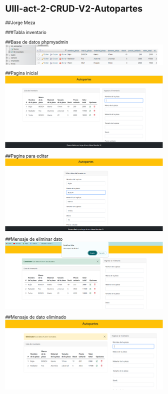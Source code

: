 # UIII-act-2-CRUD-V2-Autopartes
##Jorge Meza

###Tabla inventario

##Base de datos phpmyadmin
![](https://github.com/JorgeMeza123/UIII-act-2-CRUD-V2-Autopartes/blob/main/Captura%20de%20pantalla%202023-11-14%20152731.png)

##Pagina inicial
![](https://github.com/JorgeMeza123/UIII-act-2-CRUD-V2-Autopartes/blob/main/Captura%20de%20pantalla%202023-11-14%20152238.png)

##Pagina para editar
![](https://github.com/JorgeMeza123/UIII-act-2-CRUD-V2-Autopartes/blob/main/Captura%20de%20pantalla%202023-11-14%20152307.png)

##Mensaje de eliminar dato
![](https://github.com/JorgeMeza123/UIII-act-2-CRUD-V2-Autopartes/blob/main/Captura%20de%20pantalla%202023-11-14%20152330.png)

##Mensaje de dato eliminado
![](https://github.com/JorgeMeza123/UIII-act-2-CRUD-V2-Autopartes/blob/main/Captura%20de%20pantalla%202023-11-14%20152437.png)

